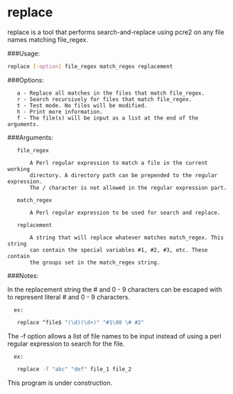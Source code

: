 # replace

replace is a tool that performs search-and-replace using pcre2 on any file names
matching file_regex.

###Usage:

```bash
replace [-option] file_regex match_regex replacement
```

###Options:

```text
   a - Replace all matches in the files that match file_regex.
   r - Search recursively for files that match file_regex.
   t - Test mode. No files will be modified.
   h - Print more information.
   f - The file(s) will be input as a list at the end of the arguments.
```

###Arguments:

```text
   file_regex

       A Perl regular expression to match a file in the current working
       directory. A directory path can be prepended to the regular expression.
       The / character is not allowed in the regular expression part.

   match_regex

       A Perl regular expression to be used for search and replace.

   replacement

       A string that will replace whatever matches match_regex. This string
       can contain the special variables #1, #2, #3, etc. These contain
       the groups set in the match_regex string.
```

###Notes:

   In the replacement string the # and 0 - 9 characters can be escaped with \
   to represent literal # and 0 - 9 characters.

      ex:
```bash
   replace ^file$ "(\d)(\d+)" "#1\00 \# #2"
```

   The -f option allows a list of file names to be input instead of using a
   perl regular expression to search for the file.

      ex:
```bash
   replace -f "abc" "def" file_1 file_2
```

   This program is under construction.

